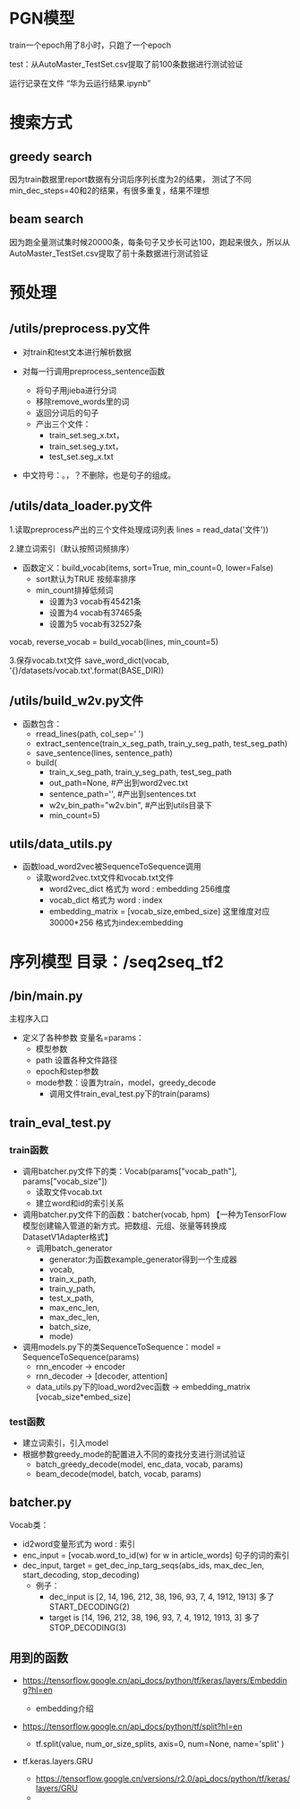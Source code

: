 
# PGN模型

train一个epoch用了8小时，只跑了一个epoch

test：从AutoMaster_TestSet.csv提取了前100条数据进行测试验证

运行记录在文件 “华为云运行结果.ipynb”


# 搜索方式

## greedy search

因为train数据里report数据有分词后序列长度为2的结果，
测试了不同min\_dec\_steps=40和2的结果，有很多重复，结果不理想

## beam search

因为跑全量测试集时候20000条，每条句子又步长可达100，跑起来很久，所以从AutoMaster_TestSet.csv提取了前十条数据进行测试验证


# 预处理

## /utils/preprocess.py文件

+ 对train和test文本进行解析数据

+ 对每一行调用preprocess\_sentence函数
    + 将句子用jieba进行分词
    + 移除remove_words里的词
    + 返回分词后的句子
    + 产出三个文件：
        + train\_set.seg\_x.txt，
        + train\_set.seg\_y.txt，
        + test\_set.seg\_x.txt

<!--（在设置停用词时候符号为中文符号：。？！等被移除）-->
+ 中文符号：。，？不删除，也是句子的组成。

## /utils/data_loader.py文件


1.读取preprocess产出的三个文件处理成词列表
lines = read_data('文件'))

2.建立词索引（默认按照词频排序）

+ 函数定义：build\_vocab(items, sort=True, min\_count=0, lower=False)
	+ sort默认为TRUE 按频率排序 
	+ min\_count排掉低频词
		+ 设置为3 vocab有45421条
		+ 设置为4 vocab有37465条
		+ 设置为5 vocab有32527条

vocab, reverse\_vocab = build\_vocab(lines, min\_count=5)

3.保存vocab.txt文件
save\_word\_dict(vocab, '{}/datasets/vocab.txt'.format(BASE\_DIR))


## /utils/build\_w2v.py文件

+ 函数包含：
	+ rread\_lines(path, col\_sep=' ')
	+ extract\_sentence(train\_x\_seg\_path, train\_y\_seg\_path, test\_seg\_path)
	+ save\_sentence(lines, sentence\_path)
	+ build(
		+ train\_x\_seg\_path, train\_y\_seg\_path, test\_seg\_path
		+ out\_path=None, #产出到word2vec.txt
		+ sentence\_path='', #产出到sentences.txt
       + w2v\_bin\_path="w2v.bin", #产出到utils目录下
       + min\_count=5)

## utils/data_utils.py

+ 函数load_word2vec被SequenceToSequence调用
	+ 读取word2vec.txt文件和vocab.txt文件
		+ word2vec\_dict 格式为 word : embedding 256维度
		+ vocab_dict 格式为 word : index
		+ embedding\_matrix = [vocab\_size,embed\_size] 这里维度对应30000*256 格式为index:embedding

# 序列模型 目录：/seq2seq\_tf2

## /bin/main.py
主程序入口

+ 定义了各种参数 变量名=params：
	+ 模型参数
	+ path 设置各种文件路径
	+ epoch和step参数
	+ mode参数：设置为train，model，greedy_decode
		+ 调用文件train\_eval\_test.py下的train(params) 

## train\_eval\_test.py

### train函数

+ 调用batcher.py文件下的类：Vocab(params["vocab\_path"], params["vocab\_size"])
	+ 读取文件vocab.txt 
	+ 建立word和id的索引关系
+ 调用batcher.py文件下的函数：batcher(vocab, hpm) 【一种为TensorFlow 模型创建输入管道的新方式。把数组、元组、张量等转换成DatasetV1Adapter格式】
	+ 调用batch_generator
		+ generator:为函数example_generator得到一个生成器
		+ vocab, 
		+ train\_x\_path, 
		+ train\_y\_path,
		+ test\_x\_path, 
		+ max\_enc\_len, 
		+ max\_dec\_len, 
		+ batch\_size, 
		+ mode)
+ 调用models.py下的类SequenceToSequence：model = SequenceToSequence(params)
	+ rnn\_encoder -> encoder
	+ rnn\_decoder -> [decoder, attention]
	+ data\_utils.py下的load_word2vec函数 -> embedding\_matrix \[vocab\_size*embed\_size]
	
### test函数

+ 建立词索引，引入model
+ 根据参数greedy_mode的配置进入不同的查找分支进行测试验证
	+ batch\_greedy\_decode(model, enc_data, vocab, params)  
	+ beam\_decode(model, batch, vocab, params)







## batcher.py

Vocab类：

+ id2word变量形式为 word : 索引
+ enc\_input = [vocab.word\_to\_id(w) for w in article_words] 句子的词的索引
+ dec\_input, target = get\_dec\_inp\_targ\_seqs(abs\_ids, max\_dec\_len, start\_decoding, stop_decoding)
	+ 例子：
		+ dec\_input is [2, 14, 196, 212, 38, 196, 93, 7, 4, 1912, 1913] 多了START\_DECODING(2)
		+ target is [14, 196, 212, 38, 196, 93, 7, 4, 1912, 1913, 3] 多了STOP_DECODING(3)


## 用到的函数

+ https://tensorflow.google.cn/api_docs/python/tf/keras/layers/Embedding?hl=en
	+ embedding介绍

+ https://tensorflow.google.cn/api_docs/python/tf/split?hl=en
	+ tf.split(value, num\_or\_size\_splits, axis=0, num=None, name='split'
)

+ tf.keras.layers.GRU
	+ https://tensorflow.google.cn/versions/r2.0/api_docs/python/tf/keras/layers/GRU
	+ 